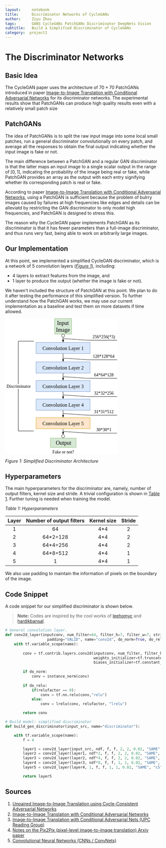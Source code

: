 ```yaml
---
layout:     notebook
title:      Discriminator Networks of CycleGANs
author:     Ziyu Zhou
tags:       GANS CycleGANs PatchGANs Discriminator DeepNets Vision
subtitle:   Build a Simplified Discriminator of CycleGANs
category:  project1
---
```


# The Discriminator Networks

## Basic Idea

The CycleGAN paper uses the architecture of $70 \times 70$ PatchGANs introduced in paper [Image-to-Image Translation with Conditional Adversarial Networks](https://arxiv.org/pdf/1611.07004.pdf) for its discriminator networks. The experimental results show that PatchGANs can produce high quality results even with a relatively small patch size


## PatchGANs

The idea of PatchGANs is to split the raw input image into some local small patches, run a general discriminator convolutionally on every patch, and average all the responses to obtain the final output indicating whether the input image is fake or not. 

The main difference between a PatchGAN and a regular GAN discriminator is that the latter maps an input image to a single scalar output in the range of $[0, 1]$, indicating the probability of the image being real or fake, while PatchGAN provides an array as the output with each entry signifying whether its corresponding patch is real or fake.

According to paper [Image-to-Image Translation with Conditional Adversarial Networks](https://arxiv.org/pdf/1611.07004.pdf), using a PatchGAN is sufficient because the problem of bulrry images caused by failures at high frequencies like edges and details can be alleviatd by restricting the GAN discriminator to only model high frequencies, and PatchGAN is designed to stress this.

The reason why the CycleGAN paper implements PatchGAN as its discriminator is that it has fewer parameters than a full-image discriminator, and thus runs very fast, being able to work on arbitrarily large images.


## Our Implementation

At this point, we implemented a simplified CycleGAN discriminator, which is a network of 5 convolution layers ([_Figure 1_](#discrim)), including:

* 4 layers to extract features from the image, and
* 1 layer to produce the output (whether the image is fake or not).

We haven't included the structure of PatchGAN at this point. We plan to do it after testing the performance of this simplified version. To further understand how the PatchGAN works, we may use our current implementation as a baseline and test them on more datasets if time allowed.

![img](data:image/svg+xml;base64,PCFET0NUWVBFIHN2ZyBQVUJMSUMgIi0vL1czQy8vRFREIFNWRyAxLjEvL0VOIiAiaHR0cDovL3d3%0D%0Ady53My5vcmcvR3JhcGhpY3MvU1ZHLzEuMS9EVEQvc3ZnMTEuZHRkIj4KPHN2ZyB4bWxucz0iaHR0%0D%0AcDovL3d3dy53My5vcmcvMjAwMC9zdmciIHhtbG5zOnhsaW5rPSJodHRwOi8vd3d3LnczLm9yZy8x%0D%0AOTk5L3hsaW5rIiB3aWR0aD0iMzYzcHgiIGhlaWdodD0iNDM4cHgiIHZlcnNpb249IjEuMSIgY29u%0D%0AdGVudD0iJmx0O214ZmlsZSB1c2VyQWdlbnQ9JnF1b3Q7TW96aWxsYS81LjAgKE1hY2ludG9zaDsg%0D%0ASW50ZWwgTWFjIE9TIFggMTBfMTJfNikgQXBwbGVXZWJLaXQvNTM3LjM2IChLSFRNTCwgbGlrZSBH%0D%0AZWNrbykgQ2hyb21lLzYzLjAuMzIzOS4xMzIgU2FmYXJpLzUzNy4zNiZxdW90OyB2ZXJzaW9uPSZx%0D%0AdW90OzguNS45JnF1b3Q7IGVkaXRvcj0mcXVvdDt3d3cuZHJhdy5pbyZxdW90OyZndDsmbHQ7ZGlh%0D%0AZ3JhbSBpZD0mcXVvdDs4NmE3NWFhYS1hYmE2LTI2OTUtMGQxMC01M2QyMjllODhkM2UmcXVvdDsg%0D%0AbmFtZT0mcXVvdDtQYWdlLTEmcXVvdDsmZ3Q7N1Z4dGI2TTRFUDQxa1hZcmJSVnM4NUtQYmRydXJi%0D%0AU25PM1ZYMnR0UEp3Y2N3cFhnSEhIYTlINzlqYkVoRUp5R2JZRzBUU3Jhd3ZnRlBEUFA0L0VMRFBC%0D%0ANHZ2NmMwc1hzZHg2d2VJQ0d3WHFBcndZSWpld2gvSldDUnlXd2JhSUVZUm9GU21SdEJOK2kvNWdX%0D%0ANm5MaEtncllzcEpSY0I2TGFGRVYranhKbUM4cU1wcW0vS0dhYmNyajZsMFhOR1Exd1RlZnhuWHBq%0D%0AeWdRTXlWRkdEdWJoTjlZRk03eVd6dDVBeWZVdnd0VHZrcjBEUWNJVDdNZmxUeW5lV1c2cGNzWkRm%0D%0AaERTWVN2QjNpY2NpN1UyWHc5WnJIVWJhNDNWZTVtUjJyeDRDbExSSk1DR092bkVJOTU0MWtBdXRD%0D%0AWENVL2czMlhXSUNhTERPRnFKdVl4bkZwd3l0YVIrRXVLejIxOTlUTlBTVVQ2V0VxU2x6OTFCVXRC%0D%0AVTNFaDdiUzVSU2E3aWVKWTUyRkprT2VZeE55Lyt6NkxFaVhXbWRSTmN1ZHg0T29mSnNTanZxWXJ3%0D%0AVUhFVXpIaklVOW8vSlh6aFM2MUZDbS9ZMk1lOHpSck1SNW1QMFZLYm5LWlYybEhxbVNuZ3EzQ2JB%0D%0AQUh4dWNNV2dwWlVoWlRFZDFYeTFIdG1HR1JyeWo2SjQrZ1JqVFVHQ0tXcllwb0NGazVOdklxbG55%0D%0AVitreVhLbHQ0WDBYWXJWWUVpZytacUZVRUo2WDJiRVNaQSszd1B2Mkk5elJlc2R6L3Q3eXI2a29Q%0D%0AczBpd2J3dnF5OVFINEpLcWU5WHRNUVhqbHl3WDJNd0xDTWhwSElYZ0gxYyttSVdsSmlON2FJSWRw%0D%0AekRwUFVzRlcvK3FVWFVCN0xublZhMDZ1dWtQRzdxd2RZNVppU2pzNFc0L3FDaitDUzNiSjhTMmdW%0D%0AalFZSVlnemUyNmw4bXdvSUh6UWx3M3RTZmFEeG9vQUYwZjJ3OFl1bHlvL25BYXJhWDE5eU5JOTA0%0D%0AR0JMV0FFNUl6d2phSmxXQ1NpOG93MmVhNjU2Z1ZHOVRxeEVKcWdHZjhPS1hhK002L0s5bmRYbjZt%0D%0AS1oxejZMa0xTY1VLdVZBVy83VE1uUFlDTWxqZVlsMHU0WVR5LzVka3NaSTMrVEtYb1lhK01UeXl1%0D%0AcmZLVXpNektGcVlDREEzbHdaZTJZSmFWRE9lTkZzRUFjMkZUcGhIUVJEdmNxQXFXYlRCajI2Vkhk%0D%0AMjYyVDJEMlhFTFprZmtSSS90MHlPcDA2T0ZlK0pIc2cvSSt5SHFWQ0hhRFBvS3BHT2UzUE40SlNL%0D%0AZVFNR3Y5QkhnQlRVMmhYVEw0UTVsM3RSdkZPNDR2c2NtMDViZ2pMYkRuU0tJTEJPNWF3aDQ4aEhU%0D%0AaXlCOWluaGFnblFGdnkrTmI1b05ONG9SNWt2SExjanVidHl5TjFZNEFNV2dJNmNZTkRURWlwMVJq%0D%0ASE9pbVBhakJzc1VOdGc5aFEzV2E0d2I4TEdEMmpCUDBoMm8zUk9vT3dDMWJRQzEweGVvN1ZjSWFu%0D%0ATGtvTWFvVDFCN0oxQjNBR3JIQUdxdkwxQTdyeERVOW1GQVBaMHl4MjhHNnNBZFRZWnRUZGpWUWUz%0D%0AMUNHckxOWGhBdCtSNW9JVWpsMVMwVEloVDA3S0hEVXB1WVdiVTh2WXIrYjBzTkJCczE3MjNvNFVH%0D%0AYTdTUHZqcGRhZmhqSmJLbGh1TmJZdGhpTENPV3VscGxHTlkwKzd3b3hIMGlESEVyY1loMUZIR0lh%0D%0ANGhEM0o3aWtQNldESWtKeURmMGprRWlsOUZISWxOdWpnL1VaQXZTSTBNUVF0ckFiMitjYlRTMWhi%0D%0Ad3orZXMwSGpydWkzZG1kQ0ZUUU5VaW92RXQ5TTAwQ1RQRGlReSswa0F4bXdwOU91RkM4TGt1bkdw%0D%0AdWxBa0xPWjJlS2RhK2hBTlVQYllHTmp6QkdLNnMvQXFPcDlqZ09ZNldQNUYwS2hFbDRUakxtQTNB%0D%0Ac3ZIWU1xR0w3MXpOOXF2SDlrRmZORXBrYmFvWnpGK2xTeUNFVzZiMG56Vkk4cG0rbEpsRXl0Z05q%0D%0Ad080UTRXb0RHN3I4emltRUF6dDNscjN0RFBiUTZ2aXpKYUw2LzNUcU40L29UWTJQelRZaVZYdXNL%0D%0AQkprWGk4elJpVko5ZWJGR09YVStwaThrNkloWE9sRmtzcUhReHhuK210cFY2ajNCM2swTzFsQzk3%0D%0AMnNxZm5WU3Zac1pqMWpEVW92SGU2dWxOR1FyWnpCcjhmenZESEV5VWREeVVaOW1OMVJrbW1xZHYz%0D%0AUVVrNWRnOUNTZm51aUE0b3lUUXIweDhsT1FUaUl4a21uUWpwYUFpcDJDM1NCeUUxbVE5N280VGtI%0D%0AbzZRRU9rdVJqcnNxQTJqTXpnZ1Nqb1IwdkVRMGdqMVJramsvUTdhOEFFSGJYaTR0WEd3UFVJaTFt%0D%0ARUp5VHFEdzdiUWlaQ09ocEN3M1NNaG9YZExTS1M1SVZyZUVJMmQ3dWpvc0FzWWVIZ0dSK05YSTA1%0D%0AazlPYkppUFE0ZjBSTUU2VHZoSXp3b2NpSWREZDdSQnJNOTlXMVpTQ0ErVHFVSDVrNG44Yjh3WitC%0D%0ANmM1cGtuQ1JtZlZ2cXdSRVJRWTc5NTNzUkVWei95OWVaQ3hlZzZwUFY5aUdMUWRvMUFZQTltNlRh%0D%0ANVhkMVpKdTZZTVduM3lsVkprbERTY2ZzaGZjSlp2QzM2M3pqL1hPNFNwYSttazBqeElxNUFyM1cx%0D%0AcllEdWh5VmtCZlBxL2VLbUdSbHJ6S3Jub1ZjcnlhVnhHVFY3WHhNWUYyTnJMazU2cHpROFhHbFNL%0D%0AdDJFMnJFdC9RUmhhendYLzVCVnJEQmx2UzBhNTV1Tng4UUVZeDkrWXJQZmo2Znc9PSZsdDsvZGlh%0D%0AZ3JhbSZndDsmbHQ7L214ZmlsZSZndDsiIHN0eWxlPSJiYWNrZ3JvdW5kLWNvbG9yOiByZ2IoMjU1%0D%0ALCAyNTUsIDI1NSk7Ij48ZGVmcy8+PGcgdHJhbnNmb3JtPSJ0cmFuc2xhdGUoMC41LDAuNSkiPjxw%0D%0AYXRoIGQ9Ik0gMTg3IDUwIEwgMTg3IDY4Ljg4IiBmaWxsPSJub25lIiBzdHJva2U9IiMwMDAwMDAi%0D%0AIHN0cm9rZS1taXRlcmxpbWl0PSIxMCIgcG9pbnRlci1ldmVudHM9Im5vbmUiLz48cGF0aCBkPSJN%0D%0AIDE4NyA3NS44OCBMIDE4NC42NyA2OC44OCBMIDE4OS4zMyA2OC44OCBaIiBmaWxsPSIjMDAwMDAw%0D%0AIiBzdHJva2U9IiMwMDAwMDAiIHN0cm9rZS1taXRlcmxpbWl0PSIxMCIgcG9pbnRlci1ldmVudHM9%0D%0AIm5vbmUiLz48cmVjdCB4PSIxNTkuNSIgeT0iMCIgd2lkdGg9IjU1IiBoZWlnaHQ9IjUwIiBmaWxs%0D%0APSIjZDVlOGQ0IiBzdHJva2U9IiM4MmIzNjYiIHBvaW50ZXItZXZlbnRzPSJub25lIi8+PHBhdGgg%0D%0AZD0iTSAxODcgNjAgTCAxODcgNjguODgiIGZpbGw9Im5vbmUiIHN0cm9rZT0iIzAwMDAwMCIgc3Ry%0D%0Ab2tlLW1pdGVybGltaXQ9IjEwIiBwb2ludGVyLWV2ZW50cz0ibm9uZSIvPjxwYXRoIGQ9Ik0gMTg3%0D%0AIDc1Ljg4IEwgMTg0LjY3IDY4Ljg4IEwgMTg5LjMzIDY4Ljg4IFoiIGZpbGw9IiMwMDAwMDAiIHN0%0D%0Acm9rZT0iIzAwMDAwMCIgc3Ryb2tlLW1pdGVybGltaXQ9IjEwIiBwb2ludGVyLWV2ZW50cz0ibm9u%0D%0AZSIvPjxlbGxpcHNlIGN4PSIxODciIGN5PSI1NSIgcng9IjUiIHJ5PSI1IiBmaWxsPSIjZmZmZmZm%0D%0AIiBzdHJva2U9IiMwMDAwMDAiIHBvaW50ZXItZXZlbnRzPSJub25lIi8+PGcgdHJhbnNmb3JtPSJ0%0D%0AcmFuc2xhdGUoMTQ3LjUsNC41KSI+PHN3aXRjaD48Zm9yZWlnbk9iamVjdCBzdHlsZT0ib3ZlcmZs%0D%0Ab3c6dmlzaWJsZTsiIHBvaW50ZXItZXZlbnRzPSJhbGwiIHdpZHRoPSI3OCIgaGVpZ2h0PSI0MCIg%0D%0AcmVxdWlyZWRGZWF0dXJlcz0iaHR0cDovL3d3dy53My5vcmcvVFIvU1ZHMTEvZmVhdHVyZSNFeHRl%0D%0AbnNpYmlsaXR5Ij48ZGl2IHhtbG5zPSJodHRwOi8vd3d3LnczLm9yZy8xOTk5L3hodG1sIiBzdHls%0D%0AZT0iZGlzcGxheTogaW5saW5lLWJsb2NrOyBmb250LXNpemU6IDEycHg7IGZvbnQtZmFtaWx5OiBI%0D%0AZWx2ZXRpY2E7IGNvbG9yOiByZ2IoMCwgMCwgMCk7IGxpbmUtaGVpZ2h0OiAxLjI7IHZlcnRpY2Fs%0D%0ALWFsaWduOiB0b3A7IHdpZHRoOiA3OHB4OyB3aGl0ZS1zcGFjZTogbm9ybWFsOyB3b3JkLXdyYXA6%0D%0AIG5vcm1hbDsgdGV4dC1hbGlnbjogY2VudGVyOyI+PGRpdiB4bWxucz0iaHR0cDovL3d3dy53My5v%0D%0AcmcvMTk5OS94aHRtbCIgc3R5bGU9ImRpc3BsYXk6aW5saW5lLWJsb2NrO3RleHQtYWxpZ246aW5o%0D%0AZXJpdDt0ZXh0LWRlY29yYXRpb246aW5oZXJpdDsiPjxmb250IGZhY2U9IkdhcmFtb25kIiBzdHls%0D%0AZT0iZm9udC1zaXplOiAxOHB4Ij5JbnB1dCBJbWFnZTwvZm9udD48L2Rpdj48L2Rpdj48L2ZvcmVp%0D%0AZ25PYmplY3Q+PHRleHQgeD0iMzkiIHk9IjI2IiBmaWxsPSIjMDAwMDAwIiB0ZXh0LWFuY2hvcj0i%0D%0AbWlkZGxlIiBmb250LXNpemU9IjEycHgiIGZvbnQtZmFtaWx5PSJIZWx2ZXRpY2EiPltOb3Qgc3Vw%0D%0AcG9ydGVkIGJ5IHZpZXdlcl08L3RleHQ+PC9zd2l0Y2g+PC9nPjxwYXRoIGQ9Ik0gMTg3IDExMyBM%0D%0AIDE4NyAxMzEuODgiIGZpbGw9Im5vbmUiIHN0cm9rZT0iIzAwMDAwMCIgc3Ryb2tlLW1pdGVybGlt%0D%0AaXQ9IjEwIiBwb2ludGVyLWV2ZW50cz0ibm9uZSIvPjxwYXRoIGQ9Ik0gMTg3IDEzOC44OCBMIDE4%0D%0ANC42NyAxMzEuODggTCAxODkuMzMgMTMxLjg4IFoiIGZpbGw9IiMwMDAwMDAiIHN0cm9rZT0iIzAw%0D%0AMDAwMCIgc3Ryb2tlLW1pdGVybGltaXQ9IjEwIiBwb2ludGVyLWV2ZW50cz0ibm9uZSIvPjxyZWN0%0D%0AIHg9Ijk5LjUiIHk9Ijc3IiB3aWR0aD0iMTc1IiBoZWlnaHQ9IjM2IiBmaWxsPSIjZGFlOGZjIiBz%0D%0AdHJva2U9IiM2YzhlYmYiIHBvaW50ZXItZXZlbnRzPSJub25lIi8+PGcgdHJhbnNmb3JtPSJ0cmFu%0D%0Ac2xhdGUoMTEzLjUsODYuNSkiPjxzd2l0Y2g+PGZvcmVpZ25PYmplY3Qgc3R5bGU9Im92ZXJmbG93%0D%0AOnZpc2libGU7IiBwb2ludGVyLWV2ZW50cz0iYWxsIiB3aWR0aD0iMTQ3IiBoZWlnaHQ9IjE3IiBy%0D%0AZXF1aXJlZEZlYXR1cmVzPSJodHRwOi8vd3d3LnczLm9yZy9UUi9TVkcxMS9mZWF0dXJlI0V4dGVu%0D%0Ac2liaWxpdHkiPjxkaXYgeG1sbnM9Imh0dHA6Ly93d3cudzMub3JnLzE5OTkveGh0bWwiIHN0eWxl%0D%0APSJkaXNwbGF5OiBpbmxpbmUtYmxvY2s7IGZvbnQtc2l6ZTogMTJweDsgZm9udC1mYW1pbHk6IEhl%0D%0AbHZldGljYTsgY29sb3I6IHJnYigwLCAwLCAwKTsgbGluZS1oZWlnaHQ6IDEuMjsgdmVydGljYWwt%0D%0AYWxpZ246IHRvcDsgd2lkdGg6IDE0N3B4OyB3aGl0ZS1zcGFjZTogbm93cmFwOyB3b3JkLXdyYXA6%0D%0AIG5vcm1hbDsgdGV4dC1hbGlnbjogY2VudGVyOyI+PGRpdiB4bWxucz0iaHR0cDovL3d3dy53My5v%0D%0AcmcvMTk5OS94aHRtbCIgc3R5bGU9ImRpc3BsYXk6aW5saW5lLWJsb2NrO3RleHQtYWxpZ246aW5o%0D%0AZXJpdDt0ZXh0LWRlY29yYXRpb246aW5oZXJpdDsiPjxmb250IHN0eWxlPSJmb250LXNpemU6IDE2%0D%0AcHgiIGZhY2U9IkdhcmFtb25kIj5Db252b2x1dGlvbiBMYXllciAxPC9mb250PjwvZGl2PjwvZGl2%0D%0APjwvZm9yZWlnbk9iamVjdD48dGV4dCB4PSI3NCIgeT0iMTUiIGZpbGw9IiMwMDAwMDAiIHRleHQt%0D%0AYW5jaG9yPSJtaWRkbGUiIGZvbnQtc2l6ZT0iMTJweCIgZm9udC1mYW1pbHk9IkhlbHZldGljYSI+%0D%0AW05vdCBzdXBwb3J0ZWQgYnkgdmlld2VyXTwvdGV4dD48L3N3aXRjaD48L2c+PHBhdGggZD0iTSAx%0D%0AODcgMTczIEwgMTg3IDE5MS44OCIgZmlsbD0ibm9uZSIgc3Ryb2tlPSIjMDAwMDAwIiBzdHJva2Ut%0D%0AbWl0ZXJsaW1pdD0iMTAiIHBvaW50ZXItZXZlbnRzPSJub25lIi8+PHBhdGggZD0iTSAxODcgMTk4%0D%0ALjg4IEwgMTg0LjY3IDE5MS44OCBMIDE4OS4zMyAxOTEuODggWiIgZmlsbD0iIzAwMDAwMCIgc3Ry%0D%0Ab2tlPSIjMDAwMDAwIiBzdHJva2UtbWl0ZXJsaW1pdD0iMTAiIHBvaW50ZXItZXZlbnRzPSJub25l%0D%0AIi8+PHJlY3QgeD0iOTkuNSIgeT0iMTQwIiB3aWR0aD0iMTc1IiBoZWlnaHQ9IjM2IiBmaWxsPSIj%0D%0AZGFlOGZjIiBzdHJva2U9IiM2YzhlYmYiIHBvaW50ZXItZXZlbnRzPSJub25lIi8+PGcgdHJhbnNm%0D%0Ab3JtPSJ0cmFuc2xhdGUoMTEzLjUsMTQ5LjUpIj48c3dpdGNoPjxmb3JlaWduT2JqZWN0IHN0eWxl%0D%0APSJvdmVyZmxvdzp2aXNpYmxlOyIgcG9pbnRlci1ldmVudHM9ImFsbCIgd2lkdGg9IjE0NyIgaGVp%0D%0AZ2h0PSIxNyIgcmVxdWlyZWRGZWF0dXJlcz0iaHR0cDovL3d3dy53My5vcmcvVFIvU1ZHMTEvZmVh%0D%0AdHVyZSNFeHRlbnNpYmlsaXR5Ij48ZGl2IHhtbG5zPSJodHRwOi8vd3d3LnczLm9yZy8xOTk5L3ho%0D%0AdG1sIiBzdHlsZT0iZGlzcGxheTogaW5saW5lLWJsb2NrOyBmb250LXNpemU6IDEycHg7IGZvbnQt%0D%0AZmFtaWx5OiBIZWx2ZXRpY2E7IGNvbG9yOiByZ2IoMCwgMCwgMCk7IGxpbmUtaGVpZ2h0OiAxLjI7%0D%0AIHZlcnRpY2FsLWFsaWduOiB0b3A7IHdpZHRoOiAxNDdweDsgd2hpdGUtc3BhY2U6IG5vd3JhcDsg%0D%0Ad29yZC13cmFwOiBub3JtYWw7IHRleHQtYWxpZ246IGNlbnRlcjsiPjxkaXYgeG1sbnM9Imh0dHA6%0D%0ALy93d3cudzMub3JnLzE5OTkveGh0bWwiIHN0eWxlPSJkaXNwbGF5OmlubGluZS1ibG9jazt0ZXh0%0D%0ALWFsaWduOmluaGVyaXQ7dGV4dC1kZWNvcmF0aW9uOmluaGVyaXQ7Ij48Zm9udCBzdHlsZT0iZm9u%0D%0AdC1zaXplOiAxNnB4IiBmYWNlPSJHYXJhbW9uZCI+Q29udm9sdXRpb24gTGF5ZXIgMjwvZm9udD48%0D%0AL2Rpdj48L2Rpdj48L2ZvcmVpZ25PYmplY3Q+PHRleHQgeD0iNzQiIHk9IjE1IiBmaWxsPSIjMDAw%0D%0AMDAwIiB0ZXh0LWFuY2hvcj0ibWlkZGxlIiBmb250LXNpemU9IjEycHgiIGZvbnQtZmFtaWx5PSJI%0D%0AZWx2ZXRpY2EiPltOb3Qgc3VwcG9ydGVkIGJ5IHZpZXdlcl08L3RleHQ+PC9zd2l0Y2g+PC9nPjxw%0D%0AYXRoIGQ9Ik0gMTg3IDIzNiBMIDE4NyAyNTEuODgiIGZpbGw9Im5vbmUiIHN0cm9rZT0iIzAwMDAw%0D%0AMCIgc3Ryb2tlLW1pdGVybGltaXQ9IjEwIiBwb2ludGVyLWV2ZW50cz0ibm9uZSIvPjxwYXRoIGQ9%0D%0AIk0gMTg3IDI1OC44OCBMIDE4NC42NyAyNTEuODggTCAxODkuMzMgMjUxLjg4IFoiIGZpbGw9IiMw%0D%0AMDAwMDAiIHN0cm9rZT0iIzAwMDAwMCIgc3Ryb2tlLW1pdGVybGltaXQ9IjEwIiBwb2ludGVyLWV2%0D%0AZW50cz0ibm9uZSIvPjxyZWN0IHg9Ijk5LjUiIHk9IjIwMCIgd2lkdGg9IjE3NSIgaGVpZ2h0PSIz%0D%0ANiIgZmlsbD0iI2RhZThmYyIgc3Ryb2tlPSIjNmM4ZWJmIiBwb2ludGVyLWV2ZW50cz0ibm9uZSIv%0D%0APjxnIHRyYW5zZm9ybT0idHJhbnNsYXRlKDExMy41LDIwOS41KSI+PHN3aXRjaD48Zm9yZWlnbk9i%0D%0AamVjdCBzdHlsZT0ib3ZlcmZsb3c6dmlzaWJsZTsiIHBvaW50ZXItZXZlbnRzPSJhbGwiIHdpZHRo%0D%0APSIxNDciIGhlaWdodD0iMTciIHJlcXVpcmVkRmVhdHVyZXM9Imh0dHA6Ly93d3cudzMub3JnL1RS%0D%0AL1NWRzExL2ZlYXR1cmUjRXh0ZW5zaWJpbGl0eSI+PGRpdiB4bWxucz0iaHR0cDovL3d3dy53My5v%0D%0AcmcvMTk5OS94aHRtbCIgc3R5bGU9ImRpc3BsYXk6IGlubGluZS1ibG9jazsgZm9udC1zaXplOiAx%0D%0AMnB4OyBmb250LWZhbWlseTogSGVsdmV0aWNhOyBjb2xvcjogcmdiKDAsIDAsIDApOyBsaW5lLWhl%0D%0AaWdodDogMS4yOyB2ZXJ0aWNhbC1hbGlnbjogdG9wOyB3aWR0aDogMTQ3cHg7IHdoaXRlLXNwYWNl%0D%0AOiBub3dyYXA7IHdvcmQtd3JhcDogbm9ybWFsOyB0ZXh0LWFsaWduOiBjZW50ZXI7Ij48ZGl2IHht%0D%0AbG5zPSJodHRwOi8vd3d3LnczLm9yZy8xOTk5L3hodG1sIiBzdHlsZT0iZGlzcGxheTppbmxpbmUt%0D%0AYmxvY2s7dGV4dC1hbGlnbjppbmhlcml0O3RleHQtZGVjb3JhdGlvbjppbmhlcml0OyI+PGZvbnQg%0D%0Ac3R5bGU9ImZvbnQtc2l6ZTogMTZweCIgZmFjZT0iR2FyYW1vbmQiPkNvbnZvbHV0aW9uIExheWVy%0D%0AIDM8L2ZvbnQ+PC9kaXY+PC9kaXY+PC9mb3JlaWduT2JqZWN0Pjx0ZXh0IHg9Ijc0IiB5PSIxNSIg%0D%0AZmlsbD0iIzAwMDAwMCIgdGV4dC1hbmNob3I9Im1pZGRsZSIgZm9udC1zaXplPSIxMnB4IiBmb250%0D%0ALWZhbWlseT0iSGVsdmV0aWNhIj5bTm90IHN1cHBvcnRlZCBieSB2aWV3ZXJdPC90ZXh0Pjwvc3dp%0D%0AdGNoPjwvZz48cGF0aCBkPSJNIDE4NyAyOTYgTCAxODcgMzExLjg4IiBmaWxsPSJub25lIiBzdHJv%0D%0Aa2U9IiMwMDAwMDAiIHN0cm9rZS1taXRlcmxpbWl0PSIxMCIgcG9pbnRlci1ldmVudHM9Im5vbmUi%0D%0ALz48cGF0aCBkPSJNIDE4NyAzMTguODggTCAxODQuNjcgMzExLjg4IEwgMTg5LjMzIDMxMS44OCBa%0D%0AIiBmaWxsPSIjMDAwMDAwIiBzdHJva2U9IiMwMDAwMDAiIHN0cm9rZS1taXRlcmxpbWl0PSIxMCIg%0D%0AcG9pbnRlci1ldmVudHM9Im5vbmUiLz48cmVjdCB4PSI5OS41IiB5PSIyNjAiIHdpZHRoPSIxNzUi%0D%0AIGhlaWdodD0iMzYiIGZpbGw9IiNkYWU4ZmMiIHN0cm9rZT0iIzZjOGViZiIgcG9pbnRlci1ldmVu%0D%0AdHM9Im5vbmUiLz48ZyB0cmFuc2Zvcm09InRyYW5zbGF0ZSgxMTMuNSwyNjkuNSkiPjxzd2l0Y2g+%0D%0APGZvcmVpZ25PYmplY3Qgc3R5bGU9Im92ZXJmbG93OnZpc2libGU7IiBwb2ludGVyLWV2ZW50cz0i%0D%0AYWxsIiB3aWR0aD0iMTQ3IiBoZWlnaHQ9IjE3IiByZXF1aXJlZEZlYXR1cmVzPSJodHRwOi8vd3d3%0D%0ALnczLm9yZy9UUi9TVkcxMS9mZWF0dXJlI0V4dGVuc2liaWxpdHkiPjxkaXYgeG1sbnM9Imh0dHA6%0D%0ALy93d3cudzMub3JnLzE5OTkveGh0bWwiIHN0eWxlPSJkaXNwbGF5OiBpbmxpbmUtYmxvY2s7IGZv%0D%0AbnQtc2l6ZTogMTJweDsgZm9udC1mYW1pbHk6IEhlbHZldGljYTsgY29sb3I6IHJnYigwLCAwLCAw%0D%0AKTsgbGluZS1oZWlnaHQ6IDEuMjsgdmVydGljYWwtYWxpZ246IHRvcDsgd2lkdGg6IDE0N3B4OyB3%0D%0AaGl0ZS1zcGFjZTogbm93cmFwOyB3b3JkLXdyYXA6IG5vcm1hbDsgdGV4dC1hbGlnbjogY2VudGVy%0D%0AOyI+PGRpdiB4bWxucz0iaHR0cDovL3d3dy53My5vcmcvMTk5OS94aHRtbCIgc3R5bGU9ImRpc3Bs%0D%0AYXk6aW5saW5lLWJsb2NrO3RleHQtYWxpZ246aW5oZXJpdDt0ZXh0LWRlY29yYXRpb246aW5oZXJp%0D%0AdDsiPjxmb250IHN0eWxlPSJmb250LXNpemU6IDE2cHgiIGZhY2U9IkdhcmFtb25kIj5Db252b2x1%0D%0AdGlvbiBMYXllciA0PC9mb250PjwvZGl2PjwvZGl2PjwvZm9yZWlnbk9iamVjdD48dGV4dCB4PSI3%0D%0ANCIgeT0iMTUiIGZpbGw9IiMwMDAwMDAiIHRleHQtYW5jaG9yPSJtaWRkbGUiIGZvbnQtc2l6ZT0i%0D%0AMTJweCIgZm9udC1mYW1pbHk9IkhlbHZldGljYSI+W05vdCBzdXBwb3J0ZWQgYnkgdmlld2VyXTwv%0D%0AdGV4dD48L3N3aXRjaD48L2c+PHBhdGggZD0iTSAxODcgMzU2IEwgMTg3IDM2Ni44OCIgZmlsbD0i%0D%0Abm9uZSIgc3Ryb2tlPSIjMDAwMDAwIiBzdHJva2UtbWl0ZXJsaW1pdD0iMTAiIHBvaW50ZXItZXZl%0D%0AbnRzPSJub25lIi8+PHBhdGggZD0iTSAxODcgMzczLjg4IEwgMTg0LjY3IDM2Ni44OCBMIDE4OS4z%0D%0AMyAzNjYuODggWiIgZmlsbD0iIzAwMDAwMCIgc3Ryb2tlPSIjMDAwMDAwIiBzdHJva2UtbWl0ZXJs%0D%0AaW1pdD0iMTAiIHBvaW50ZXItZXZlbnRzPSJub25lIi8+PHJlY3QgeD0iOTkuNSIgeT0iMzIwIiB3%0D%0AaWR0aD0iMTc1IiBoZWlnaHQ9IjM2IiBmaWxsPSIjZmZlNmNjIiBzdHJva2U9IiNkNzliMDAiIHBv%0D%0AaW50ZXItZXZlbnRzPSJub25lIi8+PGcgdHJhbnNmb3JtPSJ0cmFuc2xhdGUoMTEzLjUsMzI5LjUp%0D%0AIj48c3dpdGNoPjxmb3JlaWduT2JqZWN0IHN0eWxlPSJvdmVyZmxvdzp2aXNpYmxlOyIgcG9pbnRl%0D%0Aci1ldmVudHM9ImFsbCIgd2lkdGg9IjE0NyIgaGVpZ2h0PSIxNyIgcmVxdWlyZWRGZWF0dXJlcz0i%0D%0AaHR0cDovL3d3dy53My5vcmcvVFIvU1ZHMTEvZmVhdHVyZSNFeHRlbnNpYmlsaXR5Ij48ZGl2IHht%0D%0AbG5zPSJodHRwOi8vd3d3LnczLm9yZy8xOTk5L3hodG1sIiBzdHlsZT0iZGlzcGxheTogaW5saW5l%0D%0ALWJsb2NrOyBmb250LXNpemU6IDEycHg7IGZvbnQtZmFtaWx5OiBIZWx2ZXRpY2E7IGNvbG9yOiBy%0D%0AZ2IoMCwgMCwgMCk7IGxpbmUtaGVpZ2h0OiAxLjI7IHZlcnRpY2FsLWFsaWduOiB0b3A7IHdpZHRo%0D%0AOiAxNDdweDsgd2hpdGUtc3BhY2U6IG5vd3JhcDsgd29yZC13cmFwOiBub3JtYWw7IHRleHQtYWxp%0D%0AZ246IGNlbnRlcjsiPjxkaXYgeG1sbnM9Imh0dHA6Ly93d3cudzMub3JnLzE5OTkveGh0bWwiIHN0%0D%0AeWxlPSJkaXNwbGF5OmlubGluZS1ibG9jazt0ZXh0LWFsaWduOmluaGVyaXQ7dGV4dC1kZWNvcmF0%0D%0AaW9uOmluaGVyaXQ7Ij48Zm9udCBzdHlsZT0iZm9udC1zaXplOiAxNnB4IiBmYWNlPSJHYXJhbW9u%0D%0AZCI+Q29udm9sdXRpb24gTGF5ZXIgNTwvZm9udD48L2Rpdj48L2Rpdj48L2ZvcmVpZ25PYmplY3Q+%0D%0APHRleHQgeD0iNzQiIHk9IjE1IiBmaWxsPSIjMDAwMDAwIiB0ZXh0LWFuY2hvcj0ibWlkZGxlIiBm%0D%0Ab250LXNpemU9IjEycHgiIGZvbnQtZmFtaWx5PSJIZWx2ZXRpY2EiPltOb3Qgc3VwcG9ydGVkIGJ5%0D%0AIHZpZXdlcl08L3RleHQ+PC9zd2l0Y2g+PC9nPjxyZWN0IHg9IjE0NiIgeT0iMzg2IiB3aWR0aD0i%0D%0AODMiIGhlaWdodD0iMzAiIGZpbGw9IiNkNWU4ZDQiIHN0cm9rZT0iIzgyYjM2NiIgcG9pbnRlci1l%0D%0AdmVudHM9Im5vbmUiLz48ZWxsaXBzZSBjeD0iMTg3IiBjeT0iMzgwIiByeD0iNSIgcnk9IjUiIGZp%0D%0AbGw9IiNmZmZmZmYiIHN0cm9rZT0iIzAwMDAwMCIgcG9pbnRlci1ldmVudHM9Im5vbmUiLz48ZyB0%0D%0AcmFuc2Zvcm09InRyYW5zbGF0ZSgxNTguNSwzOTEuNSkiPjxzd2l0Y2g+PGZvcmVpZ25PYmplY3Qg%0D%0Ac3R5bGU9Im92ZXJmbG93OnZpc2libGU7IiBwb2ludGVyLWV2ZW50cz0iYWxsIiB3aWR0aD0iNTgi%0D%0AIGhlaWdodD0iMTkiIHJlcXVpcmVkRmVhdHVyZXM9Imh0dHA6Ly93d3cudzMub3JnL1RSL1NWRzEx%0D%0AL2ZlYXR1cmUjRXh0ZW5zaWJpbGl0eSI+PGRpdiB4bWxucz0iaHR0cDovL3d3dy53My5vcmcvMTk5%0D%0AOS94aHRtbCIgc3R5bGU9ImRpc3BsYXk6IGlubGluZS1ibG9jazsgZm9udC1zaXplOiAxMnB4OyBm%0D%0Ab250LWZhbWlseTogSGVsdmV0aWNhOyBjb2xvcjogcmdiKDAsIDAsIDApOyBsaW5lLWhlaWdodDog%0D%0AMS4yOyB2ZXJ0aWNhbC1hbGlnbjogdG9wOyB3aWR0aDogNjBweDsgd2hpdGUtc3BhY2U6IG5vd3Jh%0D%0AcDsgd29yZC13cmFwOiBub3JtYWw7IHRleHQtYWxpZ246IGNlbnRlcjsiPjxkaXYgeG1sbnM9Imh0%0D%0AdHA6Ly93d3cudzMub3JnLzE5OTkveGh0bWwiIHN0eWxlPSJkaXNwbGF5OmlubGluZS1ibG9jazt0%0D%0AZXh0LWFsaWduOmluaGVyaXQ7dGV4dC1kZWNvcmF0aW9uOmluaGVyaXQ7Ij48Zm9udCBmYWNlPSJH%0D%0AYXJhbW9uZCIgc3R5bGU9ImZvbnQtc2l6ZTogMThweCI+T3V0cHV0PC9mb250PjwvZGl2PjwvZGl2%0D%0APjwvZm9yZWlnbk9iamVjdD48dGV4dCB4PSIyOSIgeT0iMTYiIGZpbGw9IiMwMDAwMDAiIHRleHQt%0D%0AYW5jaG9yPSJtaWRkbGUiIGZvbnQtc2l6ZT0iMTJweCIgZm9udC1mYW1pbHk9IkhlbHZldGljYSI+%0D%0AW05vdCBzdXBwb3J0ZWQgYnkgdmlld2VyXTwvdGV4dD48L3N3aXRjaD48L2c+PHBhdGggZD0iTSAy%0D%0AMDggNDE2IEwgMjA4IDQxNiIgZmlsbD0ibm9uZSIgc3Ryb2tlPSIjMDAwMDAwIiBzdHJva2UtbWl0%0D%0AZXJsaW1pdD0iMTAiIHBvaW50ZXItZXZlbnRzPSJub25lIi8+PHBhdGggZD0iTSAyMDggNDE2IEwg%0D%0AMjA4IDQxNiBMIDIwOCA0MTYgWiIgZmlsbD0iIzAwMDAwMCIgc3Ryb2tlPSIjMDAwMDAwIiBzdHJv%0D%0Aa2UtbWl0ZXJsaW1pdD0iMTAiIHBvaW50ZXItZXZlbnRzPSJub25lIi8+PGcgdHJhbnNmb3JtPSJ0%0D%0AcmFuc2xhdGUoMTQ4LjUsNDIzLjUpIj48c3dpdGNoPjxmb3JlaWduT2JqZWN0IHN0eWxlPSJvdmVy%0D%0AZmxvdzp2aXNpYmxlOyIgcG9pbnRlci1ldmVudHM9ImFsbCIgd2lkdGg9Ijc2IiBoZWlnaHQ9IjE0%0D%0AIiByZXF1aXJlZEZlYXR1cmVzPSJodHRwOi8vd3d3LnczLm9yZy9UUi9TVkcxMS9mZWF0dXJlI0V4%0D%0AdGVuc2liaWxpdHkiPjxkaXYgeG1sbnM9Imh0dHA6Ly93d3cudzMub3JnLzE5OTkveGh0bWwiIHN0%0D%0AeWxlPSJkaXNwbGF5OiBpbmxpbmUtYmxvY2s7IGZvbnQtc2l6ZTogMTJweDsgZm9udC1mYW1pbHk6%0D%0AIEhlbHZldGljYTsgY29sb3I6IHJnYigwLCAwLCAwKTsgbGluZS1oZWlnaHQ6IDEuMjsgdmVydGlj%0D%0AYWwtYWxpZ246IHRvcDsgd2lkdGg6IDc4cHg7IHdoaXRlLXNwYWNlOiBub3dyYXA7IHdvcmQtd3Jh%0D%0AcDogbm9ybWFsOyB0ZXh0LWFsaWduOiBjZW50ZXI7Ij48ZGl2IHhtbG5zPSJodHRwOi8vd3d3Lncz%0D%0ALm9yZy8xOTk5L3hodG1sIiBzdHlsZT0iZGlzcGxheTppbmxpbmUtYmxvY2s7dGV4dC1hbGlnbjpp%0D%0Abmhlcml0O3RleHQtZGVjb3JhdGlvbjppbmhlcml0OyI+PGZvbnQgZmFjZT0iR2FyYW1vbmQiIHN0%0D%0AeWxlPSJmb250LXNpemU6IDE0cHgiPkZha2Ugb3Igbm90PzwvZm9udD48L2Rpdj48L2Rpdj48L2Zv%0D%0AcmVpZ25PYmplY3Q+PHRleHQgeD0iMzgiIHk9IjEzIiBmaWxsPSIjMDAwMDAwIiB0ZXh0LWFuY2hv%0D%0Acj0ibWlkZGxlIiBmb250LXNpemU9IjEycHgiIGZvbnQtZmFtaWx5PSJIZWx2ZXRpY2EiPltOb3Qg%0D%0Ac3VwcG9ydGVkIGJ5IHZpZXdlcl08L3RleHQ+PC9zd2l0Y2g+PC9nPjxwYXRoIGQ9Ik0gMjczIDEx%0D%0AMyBNIDM2MiAxMTMgTSAzNjIgMTMzIEwgMjczIDEzMyIgZmlsbD0ibm9uZSIgc3Ryb2tlPSIjMDAw%0D%0AMDAwIiBzdHJva2UtbWl0ZXJsaW1pdD0iMTAiIHBvaW50ZXItZXZlbnRzPSJub25lIi8+PGcgdHJh%0D%0AbnNmb3JtPSJ0cmFuc2xhdGUoMjgzLjUsMTE0LjUpIj48c3dpdGNoPjxmb3JlaWduT2JqZWN0IHN0%0D%0AeWxlPSJvdmVyZmxvdzp2aXNpYmxlOyIgcG9pbnRlci1ldmVudHM9ImFsbCIgd2lkdGg9IjY3IiBo%0D%0AZWlnaHQ9IjE0IiByZXF1aXJlZEZlYXR1cmVzPSJodHRwOi8vd3d3LnczLm9yZy9UUi9TVkcxMS9m%0D%0AZWF0dXJlI0V4dGVuc2liaWxpdHkiPjxkaXYgeG1sbnM9Imh0dHA6Ly93d3cudzMub3JnLzE5OTkv%0D%0AeGh0bWwiIHN0eWxlPSJkaXNwbGF5OiBpbmxpbmUtYmxvY2s7IGZvbnQtc2l6ZTogMTJweDsgZm9u%0D%0AdC1mYW1pbHk6IEhlbHZldGljYTsgY29sb3I6IHJnYigwLCAwLCAwKTsgbGluZS1oZWlnaHQ6IDEu%0D%0AMjsgdmVydGljYWwtYWxpZ246IHRvcDsgd2lkdGg6IDY3cHg7IHdoaXRlLXNwYWNlOiBub3dyYXA7%0D%0AIHdvcmQtd3JhcDogbm9ybWFsOyB0ZXh0LWFsaWduOiBjZW50ZXI7Ij48ZGl2IHhtbG5zPSJodHRw%0D%0AOi8vd3d3LnczLm9yZy8xOTk5L3hodG1sIiBzdHlsZT0iZGlzcGxheTppbmxpbmUtYmxvY2s7dGV4%0D%0AdC1hbGlnbjppbmhlcml0O3RleHQtZGVjb3JhdGlvbjppbmhlcml0OyI+PGZvbnQgZmFjZT0iR2Fy%0D%0AYW1vbmQiIHN0eWxlPSJmb250LXNpemU6IDE0cHgiPjEyOCoxMjgqNjQ8L2ZvbnQ+PC9kaXY+PC9k%0D%0AaXY+PC9mb3JlaWduT2JqZWN0Pjx0ZXh0IHg9IjM0IiB5PSIxMyIgZmlsbD0iIzAwMDAwMCIgdGV4%0D%0AdC1hbmNob3I9Im1pZGRsZSIgZm9udC1zaXplPSIxMnB4IiBmb250LWZhbWlseT0iSGVsdmV0aWNh%0D%0AIj5bTm90IHN1cHBvcnRlZCBieSB2aWV3ZXJdPC90ZXh0Pjwvc3dpdGNoPjwvZz48cGF0aCBkPSJN%0D%0AIDE4Ny41IDEyOCBRIDE5Ny41IDEyOCAyMzAuMjUgMTMwLjUgUSAyNjMgMTMzIDI3MyAxMzMiIGZp%0D%0AbGw9Im5vbmUiIHN0cm9rZT0iIzAwMDAwMCIgc3Ryb2tlLW1pdGVybGltaXQ9IjEwIiBwb2ludGVy%0D%0ALWV2ZW50cz0ibm9uZSIvPjxwYXRoIGQ9Ik0gMjczIDUwIE0gMzYyIDUwIE0gMzYyIDcwIEwgMjcz%0D%0AIDcwIiBmaWxsPSJub25lIiBzdHJva2U9IiMwMDAwMDAiIHN0cm9rZS1taXRlcmxpbWl0PSIxMCIg%0D%0AcG9pbnRlci1ldmVudHM9Im5vbmUiLz48ZyB0cmFuc2Zvcm09InRyYW5zbGF0ZSgyODIuNSw1MS41%0D%0AKSI+PHN3aXRjaD48Zm9yZWlnbk9iamVjdCBzdHlsZT0ib3ZlcmZsb3c6dmlzaWJsZTsiIHBvaW50%0D%0AZXItZXZlbnRzPSJhbGwiIHdpZHRoPSI2OSIgaGVpZ2h0PSIxNCIgcmVxdWlyZWRGZWF0dXJlcz0i%0D%0AaHR0cDovL3d3dy53My5vcmcvVFIvU1ZHMTEvZmVhdHVyZSNFeHRlbnNpYmlsaXR5Ij48ZGl2IHht%0D%0AbG5zPSJodHRwOi8vd3d3LnczLm9yZy8xOTk5L3hodG1sIiBzdHlsZT0iZGlzcGxheTogaW5saW5l%0D%0ALWJsb2NrOyBmb250LXNpemU6IDEycHg7IGZvbnQtZmFtaWx5OiBIZWx2ZXRpY2E7IGNvbG9yOiBy%0D%0AZ2IoMCwgMCwgMCk7IGxpbmUtaGVpZ2h0OiAxLjI7IHZlcnRpY2FsLWFsaWduOiB0b3A7IHdpZHRo%0D%0AOiA3MXB4OyB3aGl0ZS1zcGFjZTogbm93cmFwOyB3b3JkLXdyYXA6IG5vcm1hbDsgdGV4dC1hbGln%0D%0AbjogY2VudGVyOyI+PGRpdiB4bWxucz0iaHR0cDovL3d3dy53My5vcmcvMTk5OS94aHRtbCIgc3R5%0D%0AbGU9ImRpc3BsYXk6aW5saW5lLWJsb2NrO3RleHQtYWxpZ246aW5oZXJpdDt0ZXh0LWRlY29yYXRp%0D%0Ab246aW5oZXJpdDsiPjxmb250IGZhY2U9IkdhcmFtb25kIiBzdHlsZT0iZm9udC1zaXplOiAxNHB4%0D%0AIj4yNTYqMjU2KCozKTwvZm9udD48L2Rpdj48L2Rpdj48L2ZvcmVpZ25PYmplY3Q+PHRleHQgeD0i%0D%0AMzUiIHk9IjEzIiBmaWxsPSIjMDAwMDAwIiB0ZXh0LWFuY2hvcj0ibWlkZGxlIiBmb250LXNpemU9%0D%0AIjEycHgiIGZvbnQtZmFtaWx5PSJIZWx2ZXRpY2EiPltOb3Qgc3VwcG9ydGVkIGJ5IHZpZXdlcl08%0D%0AL3RleHQ+PC9zd2l0Y2g+PC9nPjxwYXRoIGQ9Ik0gMTg3LjUgNjUgUSAxOTcuNSA2NSAyMzAuMjUg%0D%0ANjcuNSBRIDI2MyA3MCAyNzMgNzAiIGZpbGw9Im5vbmUiIHN0cm9rZT0iIzAwMDAwMCIgc3Ryb2tl%0D%0ALW1pdGVybGltaXQ9IjEwIiBwb2ludGVyLWV2ZW50cz0ibm9uZSIvPjxwYXRoIGQ9Ik0gMjczIDE3%0D%0AMyBNIDM2MiAxNzMgTSAzNjIgMTkzIEwgMjczIDE5MyIgZmlsbD0ibm9uZSIgc3Ryb2tlPSIjMDAw%0D%0AMDAwIiBzdHJva2UtbWl0ZXJsaW1pdD0iMTAiIHBvaW50ZXItZXZlbnRzPSJub25lIi8+PGcgdHJh%0D%0AbnNmb3JtPSJ0cmFuc2xhdGUoMjg3LjUsMTc0LjUpIj48c3dpdGNoPjxmb3JlaWduT2JqZWN0IHN0%0D%0AeWxlPSJvdmVyZmxvdzp2aXNpYmxlOyIgcG9pbnRlci1ldmVudHM9ImFsbCIgd2lkdGg9IjU5IiBo%0D%0AZWlnaHQ9IjE0IiByZXF1aXJlZEZlYXR1cmVzPSJodHRwOi8vd3d3LnczLm9yZy9UUi9TVkcxMS9m%0D%0AZWF0dXJlI0V4dGVuc2liaWxpdHkiPjxkaXYgeG1sbnM9Imh0dHA6Ly93d3cudzMub3JnLzE5OTkv%0D%0AeGh0bWwiIHN0eWxlPSJkaXNwbGF5OiBpbmxpbmUtYmxvY2s7IGZvbnQtc2l6ZTogMTJweDsgZm9u%0D%0AdC1mYW1pbHk6IEhlbHZldGljYTsgY29sb3I6IHJnYigwLCAwLCAwKTsgbGluZS1oZWlnaHQ6IDEu%0D%0AMjsgdmVydGljYWwtYWxpZ246IHRvcDsgd2lkdGg6IDYxcHg7IHdoaXRlLXNwYWNlOiBub3dyYXA7%0D%0AIHdvcmQtd3JhcDogbm9ybWFsOyB0ZXh0LWFsaWduOiBjZW50ZXI7Ij48ZGl2IHhtbG5zPSJodHRw%0D%0AOi8vd3d3LnczLm9yZy8xOTk5L3hodG1sIiBzdHlsZT0iZGlzcGxheTppbmxpbmUtYmxvY2s7dGV4%0D%0AdC1hbGlnbjppbmhlcml0O3RleHQtZGVjb3JhdGlvbjppbmhlcml0OyI+PGZvbnQgZmFjZT0iR2Fy%0D%0AYW1vbmQiIHN0eWxlPSJmb250LXNpemU6IDE0cHgiPjY0KjY0KjEyODwvZm9udD48L2Rpdj48L2Rp%0D%0Adj48L2ZvcmVpZ25PYmplY3Q+PHRleHQgeD0iMzAiIHk9IjEzIiBmaWxsPSIjMDAwMDAwIiB0ZXh0%0D%0ALWFuY2hvcj0ibWlkZGxlIiBmb250LXNpemU9IjEycHgiIGZvbnQtZmFtaWx5PSJIZWx2ZXRpY2Ei%0D%0APltOb3Qgc3VwcG9ydGVkIGJ5IHZpZXdlcl08L3RleHQ+PC9zd2l0Y2g+PC9nPjxwYXRoIGQ9Ik0g%0D%0AMTg3LjUgMTg4IFEgMTk3LjUgMTg4IDIzMC4yNSAxOTAuNSBRIDI2MyAxOTMgMjczIDE5MyIgZmls%0D%0AbD0ibm9uZSIgc3Ryb2tlPSIjMDAwMDAwIiBzdHJva2UtbWl0ZXJsaW1pdD0iMTAiIHBvaW50ZXIt%0D%0AZXZlbnRzPSJub25lIi8+PHBhdGggZD0iTSAyNzMgMjMyIE0gMzYyIDIzMiBNIDM2MiAyNTIgTCAy%0D%0ANzMgMjUyIiBmaWxsPSJub25lIiBzdHJva2U9IiMwMDAwMDAiIHN0cm9rZS1taXRlcmxpbWl0PSIx%0D%0AMCIgcG9pbnRlci1ldmVudHM9Im5vbmUiLz48ZyB0cmFuc2Zvcm09InRyYW5zbGF0ZSgyODcuNSwy%0D%0AMzMuNSkiPjxzd2l0Y2g+PGZvcmVpZ25PYmplY3Qgc3R5bGU9Im92ZXJmbG93OnZpc2libGU7IiBw%0D%0Ab2ludGVyLWV2ZW50cz0iYWxsIiB3aWR0aD0iNTkiIGhlaWdodD0iMTQiIHJlcXVpcmVkRmVhdHVy%0D%0AZXM9Imh0dHA6Ly93d3cudzMub3JnL1RSL1NWRzExL2ZlYXR1cmUjRXh0ZW5zaWJpbGl0eSI+PGRp%0D%0AdiB4bWxucz0iaHR0cDovL3d3dy53My5vcmcvMTk5OS94aHRtbCIgc3R5bGU9ImRpc3BsYXk6IGlu%0D%0AbGluZS1ibG9jazsgZm9udC1zaXplOiAxMnB4OyBmb250LWZhbWlseTogSGVsdmV0aWNhOyBjb2xv%0D%0AcjogcmdiKDAsIDAsIDApOyBsaW5lLWhlaWdodDogMS4yOyB2ZXJ0aWNhbC1hbGlnbjogdG9wOyB3%0D%0AaWR0aDogNjFweDsgd2hpdGUtc3BhY2U6IG5vd3JhcDsgd29yZC13cmFwOiBub3JtYWw7IHRleHQt%0D%0AYWxpZ246IGNlbnRlcjsiPjxkaXYgeG1sbnM9Imh0dHA6Ly93d3cudzMub3JnLzE5OTkveGh0bWwi%0D%0AIHN0eWxlPSJkaXNwbGF5OmlubGluZS1ibG9jazt0ZXh0LWFsaWduOmluaGVyaXQ7dGV4dC1kZWNv%0D%0AcmF0aW9uOmluaGVyaXQ7Ij48Zm9udCBmYWNlPSJHYXJhbW9uZCIgc3R5bGU9ImZvbnQtc2l6ZTog%0D%0AMTRweCI+MzIqMzIqMjU2PC9mb250PjwvZGl2PjwvZGl2PjwvZm9yZWlnbk9iamVjdD48dGV4dCB4%0D%0APSIzMCIgeT0iMTMiIGZpbGw9IiMwMDAwMDAiIHRleHQtYW5jaG9yPSJtaWRkbGUiIGZvbnQtc2l6%0D%0AZT0iMTJweCIgZm9udC1mYW1pbHk9IkhlbHZldGljYSI+W05vdCBzdXBwb3J0ZWQgYnkgdmlld2Vy%0D%0AXTwvdGV4dD48L3N3aXRjaD48L2c+PHBhdGggZD0iTSAxODcuNSAyNDcgUSAxOTcuNSAyNDcgMjMw%0D%0ALjI1IDI0OS41IFEgMjYzIDI1MiAyNzMgMjUyIiBmaWxsPSJub25lIiBzdHJva2U9IiMwMDAwMDAi%0D%0AIHN0cm9rZS1taXRlcmxpbWl0PSIxMCIgcG9pbnRlci1ldmVudHM9Im5vbmUiLz48cGF0aCBkPSJN%0D%0AIDI3MyAyOTIgTSAzNjIgMjkyIE0gMzYyIDMxMiBMIDI3MyAzMTIiIGZpbGw9Im5vbmUiIHN0cm9r%0D%0AZT0iIzAwMDAwMCIgc3Ryb2tlLW1pdGVybGltaXQ9IjEwIiBwb2ludGVyLWV2ZW50cz0ibm9uZSIv%0D%0APjxnIHRyYW5zZm9ybT0idHJhbnNsYXRlKDI4Ny41LDI5My41KSI+PHN3aXRjaD48Zm9yZWlnbk9i%0D%0AamVjdCBzdHlsZT0ib3ZlcmZsb3c6dmlzaWJsZTsiIHBvaW50ZXItZXZlbnRzPSJhbGwiIHdpZHRo%0D%0APSI1OSIgaGVpZ2h0PSIxNCIgcmVxdWlyZWRGZWF0dXJlcz0iaHR0cDovL3d3dy53My5vcmcvVFIv%0D%0AU1ZHMTEvZmVhdHVyZSNFeHRlbnNpYmlsaXR5Ij48ZGl2IHhtbG5zPSJodHRwOi8vd3d3LnczLm9y%0D%0AZy8xOTk5L3hodG1sIiBzdHlsZT0iZGlzcGxheTogaW5saW5lLWJsb2NrOyBmb250LXNpemU6IDEy%0D%0AcHg7IGZvbnQtZmFtaWx5OiBIZWx2ZXRpY2E7IGNvbG9yOiByZ2IoMCwgMCwgMCk7IGxpbmUtaGVp%0D%0AZ2h0OiAxLjI7IHZlcnRpY2FsLWFsaWduOiB0b3A7IHdpZHRoOiA2MXB4OyB3aGl0ZS1zcGFjZTog%0D%0Abm93cmFwOyB3b3JkLXdyYXA6IG5vcm1hbDsgdGV4dC1hbGlnbjogY2VudGVyOyI+PGRpdiB4bWxu%0D%0Acz0iaHR0cDovL3d3dy53My5vcmcvMTk5OS94aHRtbCIgc3R5bGU9ImRpc3BsYXk6aW5saW5lLWJs%0D%0Ab2NrO3RleHQtYWxpZ246aW5oZXJpdDt0ZXh0LWRlY29yYXRpb246aW5oZXJpdDsiPjxmb250IGZh%0D%0AY2U9IkdhcmFtb25kIiBzdHlsZT0iZm9udC1zaXplOiAxNHB4Ij4zMSozMSo1MTI8L2ZvbnQ+PC9k%0D%0AaXY+PC9kaXY+PC9mb3JlaWduT2JqZWN0Pjx0ZXh0IHg9IjMwIiB5PSIxMyIgZmlsbD0iIzAwMDAw%0D%0AMCIgdGV4dC1hbmNob3I9Im1pZGRsZSIgZm9udC1zaXplPSIxMnB4IiBmb250LWZhbWlseT0iSGVs%0D%0AdmV0aWNhIj5bTm90IHN1cHBvcnRlZCBieSB2aWV3ZXJdPC90ZXh0Pjwvc3dpdGNoPjwvZz48cGF0%0D%0AaCBkPSJNIDE4NyAzMDcgUSAxOTcgMzA3IDIzMCAzMDkuNSBRIDI2MyAzMTIgMjczIDMxMiIgZmls%0D%0AbD0ibm9uZSIgc3Ryb2tlPSIjMDAwMDAwIiBzdHJva2UtbWl0ZXJsaW1pdD0iMTAiIHBvaW50ZXIt%0D%0AZXZlbnRzPSJub25lIi8+PHBhdGggZD0iTSAyNzMgMzUwIE0gMzYyIDM1MCBNIDM2MiAzNzAgTCAy%0D%0ANzMgMzcwIiBmaWxsPSJub25lIiBzdHJva2U9IiMwMDAwMDAiIHN0cm9rZS1taXRlcmxpbWl0PSIx%0D%0AMCIgcG9pbnRlci1ldmVudHM9Im5vbmUiLz48ZyB0cmFuc2Zvcm09InRyYW5zbGF0ZSgyOTQuNSwz%0D%0ANTEuNSkiPjxzd2l0Y2g+PGZvcmVpZ25PYmplY3Qgc3R5bGU9Im92ZXJmbG93OnZpc2libGU7IiBw%0D%0Ab2ludGVyLWV2ZW50cz0iYWxsIiB3aWR0aD0iNDUiIGhlaWdodD0iMTQiIHJlcXVpcmVkRmVhdHVy%0D%0AZXM9Imh0dHA6Ly93d3cudzMub3JnL1RSL1NWRzExL2ZlYXR1cmUjRXh0ZW5zaWJpbGl0eSI+PGRp%0D%0AdiB4bWxucz0iaHR0cDovL3d3dy53My5vcmcvMTk5OS94aHRtbCIgc3R5bGU9ImRpc3BsYXk6IGlu%0D%0AbGluZS1ibG9jazsgZm9udC1zaXplOiAxMnB4OyBmb250LWZhbWlseTogSGVsdmV0aWNhOyBjb2xv%0D%0AcjogcmdiKDAsIDAsIDApOyBsaW5lLWhlaWdodDogMS4yOyB2ZXJ0aWNhbC1hbGlnbjogdG9wOyB3%0D%0AaWR0aDogNDdweDsgd2hpdGUtc3BhY2U6IG5vd3JhcDsgd29yZC13cmFwOiBub3JtYWw7IHRleHQt%0D%0AYWxpZ246IGNlbnRlcjsiPjxkaXYgeG1sbnM9Imh0dHA6Ly93d3cudzMub3JnLzE5OTkveGh0bWwi%0D%0AIHN0eWxlPSJkaXNwbGF5OmlubGluZS1ibG9jazt0ZXh0LWFsaWduOmluaGVyaXQ7dGV4dC1kZWNv%0D%0AcmF0aW9uOmluaGVyaXQ7Ij48Zm9udCBmYWNlPSJHYXJhbW9uZCIgc3R5bGU9ImZvbnQtc2l6ZTog%0D%0AMTRweCI+MzAqMzAqMTwvZm9udD48L2Rpdj48L2Rpdj48L2ZvcmVpZ25PYmplY3Q+PHRleHQgeD0i%0D%0AMjMiIHk9IjEzIiBmaWxsPSIjMDAwMDAwIiB0ZXh0LWFuY2hvcj0ibWlkZGxlIiBmb250LXNpemU9%0D%0AIjEycHgiIGZvbnQtZmFtaWx5PSJIZWx2ZXRpY2EiPltOb3Qgc3VwcG9ydGVkIGJ5IHZpZXdlcl08%0D%0AL3RleHQ+PC9zd2l0Y2g+PC9nPjxwYXRoIGQ9Ik0gMTg3IDM2NSBRIDE5NyAzNjUgMjMwIDM2Ny41%0D%0AIFEgMjYzIDM3MCAyNzMgMzcwIiBmaWxsPSJub25lIiBzdHJva2U9IiMwMDAwMDAiIHN0cm9rZS1t%0D%0AaXRlcmxpbWl0PSIxMCIgcG9pbnRlci1ldmVudHM9Im5vbmUiLz48cGF0aCBkPSJNIDkyIDczIEwg%0D%0ANDIgNzMgTCA0MiAzNjMgTCA5MiAzNjMiIGZpbGw9Im5vbmUiIHN0cm9rZT0iIzAwMDAwMCIgc3Ry%0D%0Ab2tlLW1pdGVybGltaXQ9IjEwIiBwb2ludGVyLWV2ZW50cz0ibm9uZSIvPjxnIHRyYW5zZm9ybT0i%0D%0AdHJhbnNsYXRlKC0wLjUsMjEwLjUpIj48c3dpdGNoPjxmb3JlaWduT2JqZWN0IHN0eWxlPSJvdmVy%0D%0AZmxvdzp2aXNpYmxlOyIgcG9pbnRlci1ldmVudHM9ImFsbCIgd2lkdGg9Ijg1IiBoZWlnaHQ9IjE1%0D%0AIiByZXF1aXJlZEZlYXR1cmVzPSJodHRwOi8vd3d3LnczLm9yZy9UUi9TVkcxMS9mZWF0dXJlI0V4%0D%0AdGVuc2liaWxpdHkiPjxkaXYgeG1sbnM9Imh0dHA6Ly93d3cudzMub3JnLzE5OTkveGh0bWwiIHN0%0D%0AeWxlPSJkaXNwbGF5OiBpbmxpbmUtYmxvY2s7IGZvbnQtc2l6ZTogMTRweDsgZm9udC1mYW1pbHk6%0D%0AIEhlbHZldGljYTsgY29sb3I6IHJnYigwLCAwLCAwKTsgbGluZS1oZWlnaHQ6IDEuMjsgdmVydGlj%0D%0AYWwtYWxpZ246IHRvcDsgd2lkdGg6IDg3cHg7IHdoaXRlLXNwYWNlOiBub3dyYXA7IHdvcmQtd3Jh%0D%0AcDogbm9ybWFsOyB0ZXh0LWFsaWduOiBjZW50ZXI7Ij48ZGl2IHhtbG5zPSJodHRwOi8vd3d3Lncz%0D%0ALm9yZy8xOTk5L3hodG1sIiBzdHlsZT0iZGlzcGxheTppbmxpbmUtYmxvY2s7dGV4dC1hbGlnbjpp%0D%0Abmhlcml0O3RleHQtZGVjb3JhdGlvbjppbmhlcml0OyI+PGZvbnQgZmFjZT0iR2FyYW1vbmQiIHN0%0D%0AeWxlPSJmb250LXNpemU6IDE0cHggOyBiYWNrZ3JvdW5kLWNvbG9yOiByZ2IoMjU1ICwgMjU1ICwg%0D%0AMjU1KSI+RGlzY3JpbWluYXRvcjwvZm9udD48L2Rpdj48L2Rpdj48L2ZvcmVpZ25PYmplY3Q+PHRl%0D%0AeHQgeD0iNDMiIHk9IjE1IiBmaWxsPSIjMDAwMDAwIiB0ZXh0LWFuY2hvcj0ibWlkZGxlIiBmb250%0D%0ALXNpemU9IjE0cHgiIGZvbnQtZmFtaWx5PSJIZWx2ZXRpY2EiPltOb3Qgc3VwcG9ydGVkIGJ5IHZp%0D%0AZXdlcl08L3RleHQ+PC9zd2l0Y2g+PC9nPjxwYXRoIGQ9Ik0gNjIgMjEzIEwgNjIgMjEzIiBmaWxs%0D%0APSJub25lIiBzdHJva2U9IiMwMDAwMDAiIHN0cm9rZS1taXRlcmxpbWl0PSIxMCIgcG9pbnRlci1l%0D%0AdmVudHM9Im5vbmUiLz48cGF0aCBkPSJNIDYyIDIxMyBMIDYyIDIxMyBMIDYyIDIxMyBaIiBmaWxs%0D%0APSIjMDAwMDAwIiBzdHJva2U9IiMwMDAwMDAiIHN0cm9rZS1taXRlcmxpbWl0PSIxMCIgcG9pbnRl%0D%0Aci1ldmVudHM9Im5vbmUiLz48L2c+PC9zdmc+)<a id="discrim"></a>



_Figure 1: Simplified Discriminator Architecture_



## Hyperparameters

The main hyperparameters for the discriminator are, namely, number of output filters, kernel size and stride. A trivial configuration is shown in [Table 1](#table_1). Further tuning is needed when training the model.

_Table 1: Hyperparameters_<a id="table_1"></a>

| Layer | Number of output filters | Kernel size | Stride |
|:-----:|:------------------------:|:-----------:|:------:|
|   1   |            64            |     4*4     |    2   |
|   2   |         64*2=128         |     4*4     |    2   |
|   3   |         64*4=256         |     4*4     |    2   |
|   4   |         64*8=512         |     4*4     |    1   |
|   5   |             1            |     4*4     |    1   |

We also use padding to maintain the information of pixels on the boundary of the image.

## Code Snippet

A code snippet for our simplified discriminator is shown below.

> **Note:** Codes are inspired by the cool works of [leehomyc](https://github.com/leehomyc/cyclegan-1) and [hardikbansal](https://github.com/hardikbansal/CycleGAN).

```python
# General convolution layer.
def conv2d_layer(inputconv, num_filter=64, filter_h=7, filter_w=7, stride_h=1, stride_w=1, stddev=0.02, 
                   padding="VALID", name="conv2d", do_norm=True, do_relu=True, relufactor=0):
    with tf.variable_scope(name):
        
        conv = tf.contrib.layers.conv2d(inputconv, num_filter, filter_h, stride_h, padding, activation_fn=None, 
                                        weights_initializer=tf.truncated_normal_initializer(stddev=stddev),
                                        biases_initializer=tf.constant_initializer(0.0))
        
        if do_norm:
            conv = instance_norm(conv)
            
        if do_relu:
            if(relufactor == 0):
                conv = tf.nn.relu(conv,"relu")
            else:
                conv = lrelu(conv, relufactor, "lrelu")

        return conv

# Build model: simplified discriminator
def build_gen_discriminator(input_src, name="discriminator"):

    with tf.variable_scope(name):
        f = 4

        layer1 = conv2d_layer(input_src, ndf, f, f, 2, 2, 0.02, "SAME", "c1", do_norm=False, relufactor=0.2)
        layer2 = conv2d_layer(layer1, ndf*2, f, f, 2, 2, 0.02, "SAME", "c2", relufactor=0.2)
        layer3 = conv2d_layer(layer2, ndf*4, f, f, 2, 2, 0.02, "SAME", "c3", relufactor=0.2)
        layer4 = conv2d_layer(layer3, ndf*8, f, f, 1, 1, 0.02, "SAME", "c4",relufactor=0.2)
        layer5 = conv2d_layer(layer4, 1, f, f, 1, 1, 0.02, "SAME", "c5",do_norm=False,do_relu=False)

        return layer5
```

## Sources

1.  [Unpaired Image-to-Image Translation using Cycle-Consistent Adversarial Networks](https://arxiv.org/abs/1703.10593)
2.  [Image-to-Image Translation with Conditional Adversarial Networks](https://arxiv.org/pdf/1611.07004.pdf)
3.  [Image-to-Image Translation with Conditional Adversarial Nets (UPC Reading Group)](https://www.slideshare.net/xavigiro/imagetoimage-translation-with-conditional-adversarial-nets-upc-reading-group)
3.  [Notes on the Pix2Pix (pixel-level image-to-image translation) Arxiv paper](https://gist.github.com/brannondorsey/fb075aac4d5423a75f57fbf7ccc12124)
4.  [Convolutional Neural Networks (CNNs / ConvNets)](http://cs231n.github.io/convolutional-networks/)